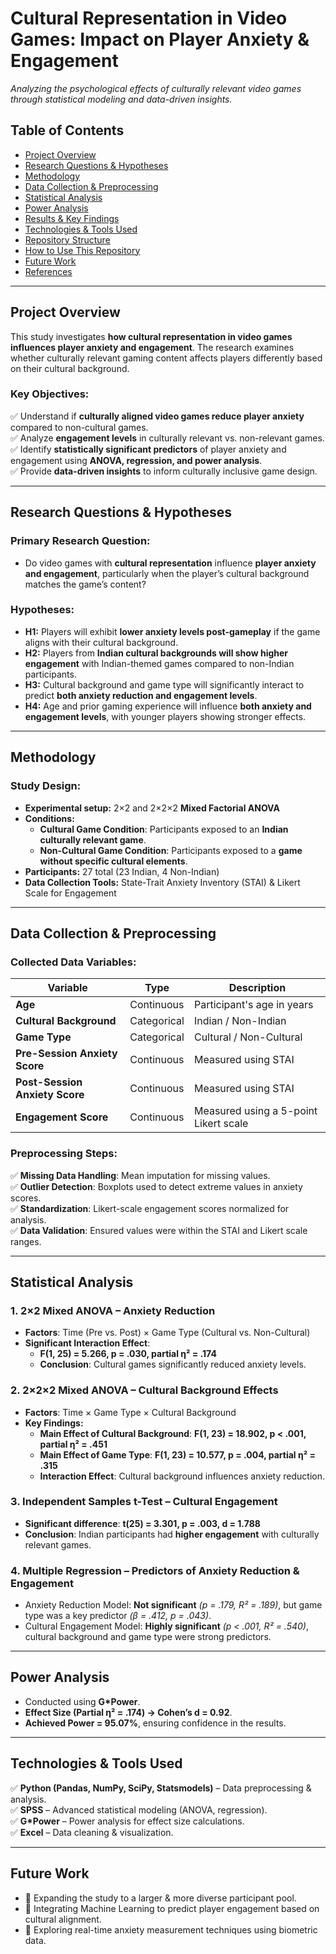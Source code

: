 # Cultural Representation in Video Games: Impact on Player Anxiety & Engagement
*Analyzing the psychological effects of culturally relevant video games through statistical modeling and data-driven insights.*

## Table of Contents
- [Project Overview](#project-overview)
- [Research Questions & Hypotheses](#research-questions--hypotheses)
- [Methodology](#methodology)
- [Data Collection & Preprocessing](#data-collection--preprocessing)
- [Statistical Analysis](#statistical-analysis)
- [Power Analysis](#power-analysis)
- [Results & Key Findings](#results--key-findings)
- [Technologies & Tools Used](#technologies--tools-used)
- [Repository Structure](#repository-structure)
- [How to Use This Repository](#how-to-use-this-repository)
- [Future Work](#future-work)
- [References](#references)

---

## Project Overview
This study investigates **how cultural representation in video games influences player anxiety and engagement**. The research examines whether culturally relevant gaming content affects players differently based on their cultural background.

### Key Objectives:
✅ Understand if **culturally aligned video games reduce player anxiety** compared to non-cultural games.  
✅ Analyze **engagement levels** in culturally relevant vs. non-relevant games.  
✅ Identify **statistically significant predictors** of player anxiety and engagement using **ANOVA, regression, and power analysis**.  
✅ Provide **data-driven insights** to inform culturally inclusive game design.  

---

## Research Questions & Hypotheses

### Primary Research Question:
- Do video games with **cultural representation** influence **player anxiety and engagement**, particularly when the player’s cultural background matches the game’s content?

### Hypotheses:
- **H1:** Players will exhibit **lower anxiety levels post-gameplay** if the game aligns with their cultural background.
- **H2:** Players from **Indian cultural backgrounds will show higher engagement** with Indian-themed games compared to non-Indian participants.
- **H3:** Cultural background and game type will significantly interact to predict **both anxiety reduction and engagement levels**.
- **H4:** Age and prior gaming experience will influence **both anxiety and engagement levels**, with younger players showing stronger effects.

---

## Methodology

### Study Design:
- **Experimental setup:** 2×2 and 2×2×2 **Mixed Factorial ANOVA**
- **Conditions:**
  - **Cultural Game Condition**: Participants exposed to an **Indian culturally relevant game**.
  - **Non-Cultural Game Condition**: Participants exposed to a **game without specific cultural elements**.
- **Participants:** 27 total (23 Indian, 4 Non-Indian)
- **Data Collection Tools:** State-Trait Anxiety Inventory (STAI) & Likert Scale for Engagement

---

## Data Collection & Preprocessing

### Collected Data Variables:
| Variable | Type | Description |
|----------|------|-------------|
| **Age** | Continuous | Participant's age in years |
| **Cultural Background** | Categorical | Indian / Non-Indian |
| **Game Type** | Categorical | Cultural / Non-Cultural |
| **Pre-Session Anxiety Score** | Continuous | Measured using STAI |
| **Post-Session Anxiety Score** | Continuous | Measured using STAI |
| **Engagement Score** | Continuous | Measured using a 5-point Likert scale |

### Preprocessing Steps:
✅ **Missing Data Handling**: Mean imputation for missing values.  
✅ **Outlier Detection**: Boxplots used to detect extreme values in anxiety scores.  
✅ **Standardization**: Likert-scale engagement scores normalized for analysis.  
✅ **Data Validation**: Ensured values were within the STAI and Likert scale ranges.  

---

## Statistical Analysis

### 1. 2×2 Mixed ANOVA – Anxiety Reduction
- **Factors**: Time (Pre vs. Post) × Game Type (Cultural vs. Non-Cultural)
- **Significant Interaction Effect**:  
  - **F(1, 25) = 5.266, p = .030, partial η² = .174**
  - **Conclusion**: Cultural games significantly reduced anxiety levels.

### 2. 2×2×2 Mixed ANOVA – Cultural Background Effects
- **Factors**: Time × Game Type × Cultural Background
- **Key Findings:**  
  - **Main Effect of Cultural Background**: **F(1, 23) = 18.902, p < .001, partial η² = .451**  
  - **Main Effect of Game Type**: **F(1, 23) = 10.577, p = .004, partial η² = .315**  
  - **Interaction Effect**: Cultural background influences anxiety reduction.

### 3. Independent Samples t-Test – Cultural Engagement
- **Significant difference**: **t(25) = 3.301, p = .003, d = 1.788**
- **Conclusion**: Indian participants had **higher engagement** with culturally relevant games.

### 4. Multiple Regression – Predictors of Anxiety Reduction & Engagement
- Anxiety Reduction Model: **Not significant** *(p = .179, R² = .189)*, but game type was a key predictor *(β = .412, p = .043)*.
- Cultural Engagement Model: **Highly significant** *(p < .001, R² = .540)*, cultural background and game type were strong predictors.

---

## Power Analysis
- Conducted using **G*Power**.
- **Effect Size (Partial η² = .174) → Cohen’s d = 0.92**.
- **Achieved Power = 95.07%**, ensuring confidence in the results.

---

## Technologies & Tools Used
✅ **Python (Pandas, NumPy, SciPy, Statsmodels)** – Data preprocessing & analysis.  
✅ **SPSS** – Advanced statistical modeling (ANOVA, regression).  
✅ **G*Power** – Power analysis for effect size calculations.  
✅ **Excel** – Data cleaning & visualization.  

---

<!-- ## Repository Structure

📂 CulturalGamingImpact
│── 📜 README.md (Project Overview & Documentation)
│── 📂 Data (Raw & Processed Experimental Data)
│── 📂 Notebooks (Jupyter Notebooks for Analysis)
│── 📂 SPSS_Outputs (Statistical Test Results)
│── 📂 Power_Analysis (G*Power screenshots & calculations)
│── 📜 cultural_gaming_analysis.ipynb (Main Python Script)
│── 📜 results_summary.pdf (Formatted Report with Findings) -->

## Future Work
- 🚀 Expanding the study to a larger & more diverse participant pool.
- 🚀 Integrating Machine Learning to predict player engagement based on cultural alignment.
- 🚀 Exploring real-time anxiety measurement techniques using biometric data.
